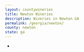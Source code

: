 ```yaml
---
layout: countywineries
title: Newton Wineries
description: Wineries in Newton GA
permalink: /georgia/newton/
county: newton
state: ga
---
```

-
